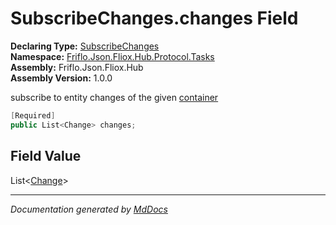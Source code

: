﻿<!--  
  <auto-generated>   
    The contents of this file were generated by a tool.  
    Changes to this file may be list if the file is regenerated  
  </auto-generated>   
-->

# SubscribeChanges.changes Field

**Declaring Type:** [SubscribeChanges](../index.md)  
**Namespace:** [Friflo.Json.Fliox.Hub.Protocol.Tasks](../../index.md)  
**Assembly:** Friflo.Json.Fliox.Hub  
**Assembly Version:** 1.0.0

subscribe to entity changes of the given [container](container.md)

```csharp
[Required]
public List<Change> changes;
```

## Field Value

List\<[Change](../../Change/index.md)\>

___

*Documentation generated by [MdDocs](https://github.com/ap0llo/mddocs)*
